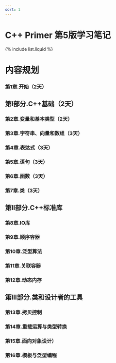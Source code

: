 ```yaml
---
sort: 1
---
```


# C++ Primer 第5版学习笔记

{% include list.liquid %}


# 内容规划



### 第1章.开始（2天）


## 第I部分.C++基础（2天）

### 第2章.变量和基本类型（2天）


### 第3章.字符串、向量和数组（3天）


### 第4章.表达式（3天）


### 第5章.语句（3天）


### 第6章.函数（3天）


### 第7章.类（3天）


## 第Ⅱ部分.C++标准库

### 第8章.IO库


### 第9章.顺序容器


### 第10章.泛型算法


### 第11章.关联容器


### 第12章.动态内存

## 第Ⅲ部分.类和设计者的工具

### 第13章.拷贝控制


### 第14章.重载运算与类型转换


### 第15章.面向对象设计）


### 第16章.模板与泛型编程